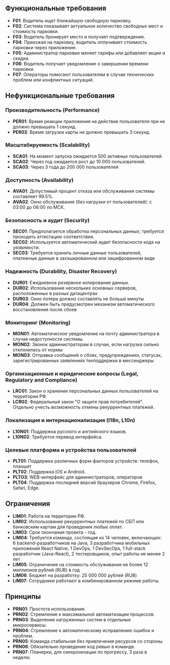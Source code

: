 ## Функциональные требования
- **F01**: Водитель ищет ближайшую свободную парковку.
- **F02**: Система показывает актуальное количество свободных мест и стоимость парковки.
- **F03**: Водитель бронирует место и получает подтверждение.
- **F04**: Приезжая на парковку, водитель оплачивает стоимость парковки через приложение.
- **F05**: Администратор парковки меняет тарифы или добавляет акции и скидки.
- **F06**: Водитель получает уведомление о завершении времени парковки.
- **F07**: Операторы помогают пользователям в случае технических проблем или конфликтных ситуаций.


## Нефункциональные требования


### Производительность (Performance)


- **PER01**: Время реакции приложения на действие пользователя при не должно превышать 1 секунд.
- **PER02**: Время загрузки карты не должно превышать 3 секунд.


### Масштабируемость (Scalability)


- **SCA01**: На момент запуска ожидается 500 активных пользователей.
- **SCA02**: Через год ожидается рост до 10 000 пользователей.
- **SCA03**: Через 3 года до 200 000 пользователей


### Доступность (Availability)


- **AVA01**: Допустимый процент отказа или обслуживания системы составляет 99.5%.
- **AVA02**: Окно обслуживания (без нагрузки от пользователей): с 03:00 до 06:00 по МСК.


### Безопасность и аудит (Security)


- **SEC01**: Предполагается обработка персональных данных; требуется проходить аттестацию соответствия.
- **SEC02**: Используется автоматический аудит безопасности кода на уязвимости.
- **SEC03**: Требуется хранить личные данные пользователей, платежные данные в захэшированном или зашифрованном виде




### Надежность (Durability, Disaster Recovery)


- **DUR01**: Ежедневное резервное копирование данных.
- **DUR02**: Использование нескольких основных серверов, расположенных в разных датацентрах
- **DUR03**: Окно потери должно составлять не больше минуты
- **DUR04**: Должен быть предусмотрен механизм автоматического восстановления после сбоев


<!--
   Shadow copying: Прописать явно. Сколько должно быть действущих теней, окно потери, детали. Время на автоматические восстановление, точность.
   Решения можно прописать в ADR
-->


### Мониторинг (Monitoring)


- **MON01**: Автоматическое уведомление на почту администратора в случае недоступности системы.
- **MON02**: Звонок администраторам в случае, если нагрузка сильно отклонилась от нормы
- **MON03**: Отправка сообщений о сбоях, предупреждениях, статусах, зарегистрированных заявлениях техподдержки в мессенджеры


### Организационные и юридические вопросы (Legal, Regulatory and Compliance)


- **LRC01**: Закон о хранении персональных данных пользователей на территории РФ.
- **LCR02**: Федеральный закон "О защите прав потребителей". Отдельно учесть возможность отмены рекуррентных платежей.


### Локализация и интернационализация (I18n, L10n)


- **L10N01**: Поддержка русского и английского языков.
- **L10N02**: Требуется перевод интерфейса.


### Целевые платформа и устройства пользователей


- **PLT01**: Поддержка различных форм-факторов устройств: телефон, планшет
- **PLT02**: Поддержка iOS и Android.
- **PLTO3**: WEB-интерфейс для администраторов, операторов
- **PLT04**: Поддержка последний версий браузеров Chrome, Firefox, Safari, Edge.


## Ограничения


- **LIM01**: Работа на территории РФ.
- **LIM02**: Использование рекуррентных платежей по СБП или банковским картам для проведения любых оплат.
- **LIM03**: Срок окончания проекта - год.
- **LIM04**: Требуется команда, состоящая из 14 человек, включающих: 6 backend-разработчиков на Java, 3 разработчика мобильных приложений React Native, 1 DevOps, 1 DevSecOps, 1 full-stack разработчик (Java-React), 2 тестировщиков, опыт работы не менее 2 лет
- **LIM05**: Ограничение на стоимость обслуживания не более 12 миллионов рублей (RUB) в год
- **LIM06**: Бюджет на разработку: 25 000 000 рублей (RUB)
- **LIM07**: Сотрудники работают в комбинированном режиме работы.
<!--
   Ограничение команды, бюджета, времени, и т.д.
   Производительность...
-->


## Принципы


- **PRN01**: Простота использования.
- **PRN02**: Стремление к максимальной автоматизации процессов.
- **PRN03**: Выделение нагруженных систем в отдельные микросервисы.
- **PRN04**: Стремление к автоматическому исправлению ошибок и проблем.
- **PRN05**: Команда стабильная без привлечения ресурсов со стороны.
- **PRN06**: Обязательно проведение код ревью в команде.
- **PRN07**: Планерки, для синхронизации по прогрессу, 3 раза в неделю.


<!--
   Для работы команды выбрать методику. С кем работаем. Команда стабильная/аутсорс ...
   Как архитектор, что хочу в ресурсах команды, какие принципы в ней будут действовать
   Дресскод, удалёнка, созвоны? И т.д. -> ограничение на тех процесс
-->









